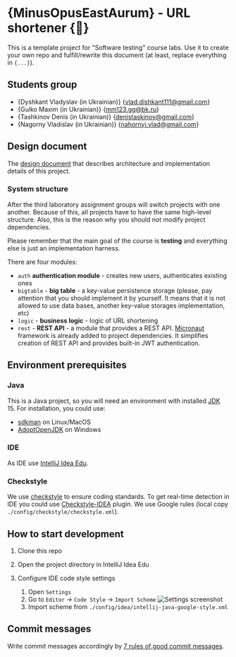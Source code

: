 # {MinusOpusEastAurum} - URL shortener {🧪}

This is a template project for "Software testing" course labs. Use it to create your own repo and 
fulfill/rewrite this document (at least, replace everything in `{...}`).

## Students group

- {Dyshkant Vladyslav (in Ukrainian)} {vlad.dishkant111@gmail.com}
- {Gulko Maxim (in Ukrainian)} {mm123.gg@bk.ru}
- {Tashkinov Denis (in Ukrainian)} {denistaskinov@gmail.com}
- {Nagorny Vladislav (in Ukrainian)} {nahornyi.vlad@gmail.com}

## Design document

The [design document]({https://docs.google.com/document/d/1s85U-oXo4il7Ch3KpekOwy0XyEYajkIxVruOodpuAjU/edit?usp=sharing}) that
describes architecture and implementation details of this project.

### System structure

After the third laboratory assignment groups will switch projects with one another. Because of this,
all projects have to have the same high-level structure. Also, this is the reason why you should not
modify project dependencies.

Please remember that the main goal of the course is **testing** and everything else is just an 
implementation harness.

There are four modules:
- `auth` **authentication module** - creates new users, authenticates existing ones
- `bigtable` - **big table** - a key-value persistence storage (please, pay attention that you should implement it by
  yourself. It means that it is not allowed to use data bases, another key-value storages 
  implementation, etc)
- `logic` - **business logic** - logic of URL shortening
- `rest` - **REST API** - a module that provides a REST API. [Micronaut] framework is already added
  to project dependencies. It simplifies creation of REST API and provides built-in JWT 
  authentication.

## Environment prerequisites

### Java
This is a Java project, so you will need an environment with installed [JDK] 15. For installation, 
you could use:
- [sdkman] on Linux/MacOS 
- [AdoptOpenJDK] on Windows

### IDE  
As IDE use [IntelliJ Idea Edu].

### Checkstyle
We use [checkstyle] to ensure coding standards. To get real-time detection in IDE you could use [Checkstyle-IDEA] 
plugin. We use Google rules (local copy `./config/checkstyle/checkstyle.xml`).

## How to start development

1. Clone this repo
2. Open the project directory in IntelliJ Idea Edu
3. Configure IDE code style settings
  
    1. Open `Settings`
    2. Go to `Editor` -> `Code Style` -> `Import Scheme`
       ![Settings screenshot](./media/code-style-import.png)
    3. Import scheme from `./config/idea/intellij-java-google-style.xml`

## Commit messages

Write commit messages accordingly by [7 rules of good commit messages].
  
[JDK]: https://en.wikipedia.org/wiki/Java_Development_Kit
[IntelliJ Idea Edu]: https://www.jetbrains.com/idea-edu/
[sdkman]: https://sdkman.io/
[AdoptOpenJDK]: https://adoptopenjdk.net/
[7 rules of good commit messages]: https://chris.beams.io/posts/git-commit/#seven-rules
[Micronaut]: https://micronaut.io/
[checkstyle]: https://checkstyle.org/
[Checkstyle-IDEA]: https://plugins.jetbrains.com/plugin/1065-checkstyle-idea

